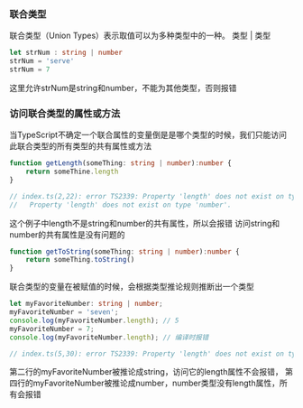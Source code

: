 ### 联合类型
联合类型（Union Types）表示取值可以为多种类型中的一种。 类型 | 类型
```TypeScript
let strNum : string | number
strNum = 'serve'
strNum = 7
```
这里允许strNum是string和number，不能为其他类型，否则报错

### 访问联合类型的属性或方法
当TypeScript不确定一个联合属性的变量倒是是哪个类型的时候，我们只能访问此联合类型的所有类型的共有属性或方法
```TypeScript
function getLength(someThing: string | number):number {
    return someThine.length
}

// index.ts(2,22): error TS2339: Property 'length' does not exist on type 'string | number'.
//   Property 'length' does not exist on type 'number'.
```
这个例子中length不是string和number的共有属性，所以会报错
访问string和number的共有属性是没有问题的
```TypeScript
function getToString(someThing: string | number):number {
    return someThing.toString()
}
```

联合类型的变量在被赋值的时候，会根据类型推论规则推断出一个类型
```TypeScript
let myFavoriteNumber: string | number;
myFavoriteNumber = 'seven';
console.log(myFavoriteNumber.length); // 5
myFavoriteNumber = 7;
console.log(myFavoriteNumber.length); // 编译时报错

// index.ts(5,30): error TS2339: Property 'length' does not exist on type 'number'.
```

第二行的myFavoriteNumber被推论成string，访问它的length属性不会报错，
第四行的myFavoriteNumber被推论成number，number类型没有length属性，所有会报错
